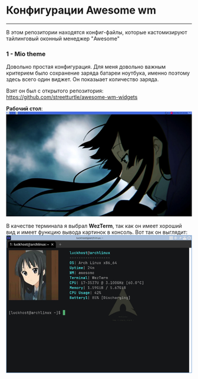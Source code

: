 # Конфигурации Awesome wm
---
В этом репозитории находятся конфиг-файлы, которые кастомизируют тайлинговый оконный менеджер "Awesome"



### 1 - Mio theme
Довольно простая конфигурация.
Для меня довольно важным критерием было сохранение заряда батареи ноутбука, именно поэтому здесь всего один виджет. Он показыает количество заряда.


Взят он был с открытого репозитория:
<https://github.com/streetturtle/awesome-wm-widgets>

**Рабочий стол**:
![image](acer_aspireV5_mio_akiyama_theme/pictures/2024-03-27_11-16.png)

В качестве терминала я выбрал **WezTerm**, так как он имеет хороший вид и имеет функцию вывода картинок в консоль. 
Вот так он выглядит:
![image](acer_aspireV5_mio_akiyama_theme/pictures/2024-03-27_11-17.png)
